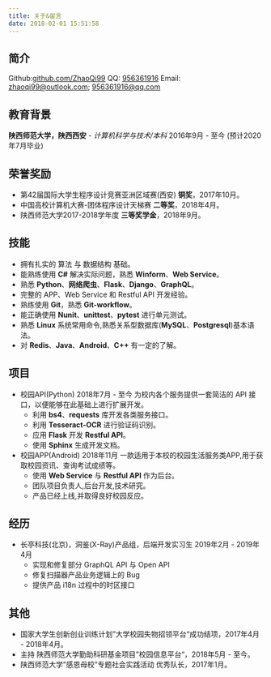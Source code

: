 ```yaml
---
title: 关于&留言
date: 2018-02-01 15:51:58
---
```

## 简介
Github:[github.com/ZhaoQi99](https://github.com/ZhaoQi99)
QQ: [956361916](tencent://AddContact/?fromId=45&fromSubId=1&subcmd=all&uin=956361916&website=www.oicqzone.com)
Email: [zhaoqi99@outlook.com](mailto:zhaoqi99@outlook.com); [956361916@qq.com](mailto:956361916@qq.com)

## 教育背景
**陕西师范大学，陕西西安** - *计算机科学与技术/本科*
2016年9月 - 至今 (预计2020年7月毕业)

## 荣誉奖励
* 第42届国际大学生程序设计竞赛亚洲区域赛(西安) **铜奖**，2017年10月。
* 中国高校计算机大赛-团体程序设计天梯赛 **二等奖**，2018年4月。
* 陕西师范大学2017-2018学年度 **三等奖学金**，2018年9月。

## 技能
* 拥有扎实的 算法 与 数据结构 基础。
* 能熟练使用 **C#** 解决实际问题，熟悉 **Winform**、**Web Service**。
* 熟悉 **Python**、**网络爬虫**、**Flask**、**Django**、**GraphQL**。
* 完整的 APP、Web Service 和 Restful  API 开发经验。
* 熟练使用 **Git**，熟悉 **Git-workflow**。
* 能正确使用 **Nunit**、**unittest**、**pytest** 进行单元测试。
* 熟悉 **Linux** 系统常用命令,熟悉关系型数据库(**MySQL**、**Postgresql**)基本语法。
* 对 **Redis**、**Java**、**Android**、**C++** 有一定的了解。

## 项目
* 校园API(Python)							        2018年7月 - 至今
为校内各个服务提供一套简洁的 API 接口，以便能够在此基础上进行扩展开发。
	* 利用 **bs4**、**requests** 库开发各类服务接口。
	* 利用 **Tesseract-OCR** 进行验证码识别。
	* 应用 **Flask** 开发 **Restful API**。
	* 使用 **Sphinx** 生成开发文档。
* 校园APP(Android)						       		      2018年11月
一款适用于本校的校园生活服务类APP,用于获取校园资讯、查询考试成绩等。
	* 使用 **Web Service** 与 **Restful API** 作为后台。
	* 团队项目负责人,后台开发,技术研究。
	* 产品已经上线,并取得良好校园反应。

## 经历
* 长亭科技(北京)，洞鉴(X-Ray)产品组，后端开发实习生	  2019年2月 - 2019年4月
	* 实现和修复部分 GraphQL API 与 Open API
	* 修复扫描器产品业务逻辑上的 Bug
	* 提供产品 i18n 过程中的时区接口

## 其他
* 国家大学生创新创业训练计划”大学校园失物招领平台“成功结项，2017年4月 - 2018年4月。
* 主持 陕西师范大学勤助科研基金项目”校园信息平台“，2018年5月 - 至今。
* 陕西师范大学”感恩母校”专题社会实践活动 优秀队长，2017年1月。


